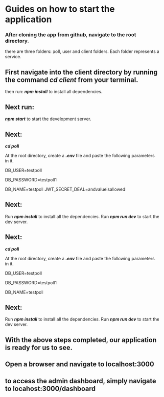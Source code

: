 # Guides on how to start the application

### After cloning the app from github, navigate to the root directory.
there are three folders: poll, user and client folders. Each folder represents a service.

## First navigate into the client directory by running the command *__cd client__* from your terminal.
then run:
*__npm install__* to install all dependencies.
## Next run: 
*__npm start__* to start the development server.

## Next:
*__cd poll__*

At the root directory, create a *__.env__* file and paste the following parameters in it.

DB_USER=testpoll

DB_PASSWORD=testpoll1

DB_NAME=testpoll
JWT_SECRET_DEAL=andvalueisallowed

## Next:
Run *__npm install__* to install all the dependencies.
Run *__npm run dev__* to start the dev server.


## Next:
*__cd poll__*

At the root directory, create a *__.env__* file and paste the following parameters in it.

DB_USER=testpoll

DB_PASSWORD=testpoll1

DB_NAME=testpoll

## Next:
Run *__npm install__* to install all the dependencies.
Run *__npm run dev__* to start the dev server.

## With the above steps completed, our application is ready for us to see.

## Open a browser and navigate to localhost:3000

## to access the admin dashboard, simply navigate to locahost:3000/dashboard
